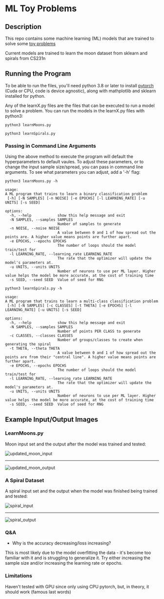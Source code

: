 # ML Toy Problems

## Description

This repo contains some machine learning (ML) models that are trained to solve some [toy problems](https://medium.com/@vishu54784/what-are-some-good-toy-problems-that-can-be-done-over-a-weekend-by-a-single-coder-in-data-science-6674c88fecff)

Current models are trained to learn the moon dataset from sklearn and spirals from CS231n

## Running the Program

To be able to run the files, you'll need python 3.8 or later to install [pytorch](https://pytorch.org/get-started/locally/) (Cuda or CPU, code is device agnostic), along with mathplotlib and sklearn installed for python.

Any of the learnX.py files are the files that can be executed to run a model to solve a problem. You can run the models in the learnX.py files with python3:

```text
python3 learnMoons.py
```

```text
python3 learnSpirals.py
```

### Passing in Command Line Arguments

Using the above method to execute the program will default the hyperparameters to default vaules. To adjust these parameters, or to change the input sample size/spread, you can pass in command line arguments. To see what parameters you can adjust, add a '-h' flag:

```text
python3 learnMoons.py -h

usage: 
A ML program that trains to learn a binary classification problem
 [-h] [-N SAMPLES] [-n NOISE] [-e EPOCHS] [-l LEARNING_RATE] [-u UNITS] [-s SEED]

options:
  -h, --help            show this help message and exit
  -N SAMPLES, --samples SAMPLES
                        Number of samples to generate
  -n NOISE, --noise NOISE
                        A value between 0 and 1 of how spread out the points are. A higher value means points are further apart.
  -e EPOCHS, --epochs EPOCHS
                        The number of loops should the model train/test for
  -l LEARNING_RATE, --learning_rate LEARNING_RATE
                        The rate that the optimizer will update the model's parameters at.
  -u UNITS, --units UNITS
                        Number of neurons to use per ML layer. Higher value helps the model be more accurate, at the cost of training time
  -s SEED, --seed SEED  Value of seed for RNG
```

```text
python3 learnSpirals.py -h

usage: 
A ML program that trains to learn a multi-class classification problem
 [-h] [-N SAMPLES] [-c CLASSES] [-t THETA] [-e EPOCHS] [-l LEARNING_RATE] [-u UNITS] [-s SEED]

options:
  -h, --help            show this help message and exit
  -N SAMPLES, --samples SAMPLES
                        Number of points PER CLASS to generate
  -c CLASSES, --classes CLASSES
                        Number of groups/classes to create when generating the spiral
  -t THETA, --theta THETA
                        A value between 0 and 1 of how spread out the points are from their "central line". A higher value means points are further apart.
  -e EPOCHS, --epochs EPOCHS
                        The number of loops should the model train/test for
  -l LEARNING_RATE, --learning_rate LEARNING_RATE
                        The rate that the optimizer will update the model's parameters at.
  -u UNITS, --units UNITS
                        Number of neurons to use per ML layer. Higher value helps the model be more accurate, at the cost of training time
  -s SEED, --seed SEED  Value of seed for RNG
```

## Example Input/Output Images

### LearnMoons.py

Moon input set and the output after the model was trained and tested:

![updated_moon_input](https://github.com/Justin-Ja/ML_toy_problems/assets/95664856/a88e978e-b5a3-4456-8ea6-34c371d6cd99 "Moons input: An XY plot with two groups of points, yellow and black, both forming the shape of cresent moons")

- - - -

![updated_moon_output](https://github.com/Justin-Ja/ML_toy_problems/assets/95664856/45ff74b3-2532-42b1-a037-7b371806770d "Moons output: The same plot as the input, but with a line created by the program to separate both groups of points")

### A Spiral Dataset

A spiral input set and the output when the model was finished being trained and tested:

![spiral_input](https://github.com/Justin-Ja/ML_toy_problems/assets/95664856/c838fdd0-fac7-47d7-8c2d-14d4d69b54aa "Spiral input: An XY plot of six groups of points forming a spiral")

- - - -

![spiral_output](https://github.com/Justin-Ja/ML_toy_problems/assets/95664856/3986c77c-9cae-4e6f-a97e-eddf321723eb "Spirals output: The same spiral as the input, except the groups are separated by lines")

### Q&A

* Why is the accuracy decreasing/loss increasing?

This is most likely due to the model overfitting the data - it's become too familiar with it and is struggling to generalize it. Try either increasing the sample size and/or increasing the learning rate or epochs.

### Limitations

Haven't tested with GPU since only using CPU pytorch, but, in theory, it should work (famous last words)
